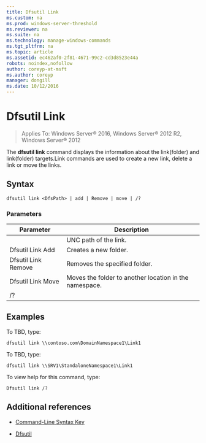 ```yaml
---
title: Dfsutil Link
ms.custom: na
ms.prod: windows-server-threshold
ms.reviewer: na
ms.suite: na
ms.technology: manage-windows-commands
ms.tgt_pltfrm: na
ms.topic: article
ms.assetid: ec462af0-2f81-4671-99c2-cd3d8523e44a
robots: noindex,nofollow
author: coreyp-at-msft
ms.author: coreyp
manager: dongill
ms.date: 10/12/2016
---
```


# Dfsutil Link

>Applies To: Windows Server&reg; 2016, Windows Server&reg; 2012 R2, Windows Server&reg; 2012

The **dfsutil link** command displays the information about the link\(folder\) and link\(folder\) targets.Link commands are used to create a new link, delete a link or move the links.



## Syntax

```
dfsutil link <DfsPath> | add | Remove | move | /?
```

### Parameters

|Parameter|Description|
|-------------|---------------|
|<DfsPath>|UNC path of the link.|
|Dfsutil Link Add|Creates a new folder.|
|Dfsutil Link Remove|Removes the specified folder.|
|Dfsutil Link Move|Moves the folder to another location in the namespace.|
|\/?||

## <a name="BKMK_Examples"></a>Examples
To TBD, type:

```
dfsutil link \\contoso.com\DomainNamespace1\Link1
```

To TBD, type:

```
dfsutil link \\SRV1\StandaloneNamespace1\Link1
```

To view help for this command, type:

```
Dfsutil link /?
```

## Additional references

-   [Command-Line Syntax Key](Command-Line-Syntax-Key.md)

-   [Dfsutil](Dfsutil.md)


